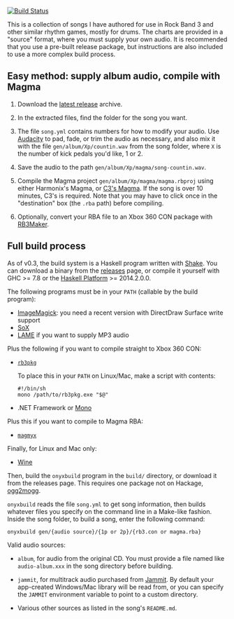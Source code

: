 [![Build Status](https://travis-ci.org/mtolly/onyxite-customs.svg?branch=master)](https://travis-ci.org/mtolly/onyxite-customs)

This is a collection of songs I have authored for use in Rock Band 3 and other
similar rhythm games, mostly for drums. The charts are provided in a "source"
format, where you must supply your own audio. It is recommended that you use a
pre-built release package, but instructions are also included to use a more
complex build process.

## Easy method: supply album audio, compile with Magma

  1. Download the [latest release][releases] archive.

[releases]: https://github.com/mtolly/onyxite-customs/releases

  2. In the extracted files, find the folder for the song you want.

  3. The file `song.yml` contains numbers for how to modify your audio.
    Use [Audacity][] to pad, fade, or trim the audio as necessary, and also mix
    it with the file `gen/album/Xp/countin.wav` from the song folder, where
    `X` is the number of kick pedals you'd like, 1 or 2.

[Audacity]: http://audacity.sourceforge.net/

  4. Save the audio to the path `gen/album/Xp/magma/song-countin.wav`.

  5. Compile the Magma project `gen/album/Xp/magma/magma.rbproj` using either
    Harmonix's Magma, or [C3's Magma][c3magma]. If the song is over 10 minutes,
    C3's is required. Note that you may have to click once in the
    "destination" box (the `.rba` path) before compiling.

[c3magma]: http://www.pksage.com/ccc/forums/viewtopic.php?f=12&t=381

  6. Optionally, convert your RBA file to an Xbox 360 CON package with
    [RB3Maker][].

[RB3Maker]: http://rockband.scorehero.com/forum/viewtopic.php?t=34542

## Full build process

As of v0.3, the build system is a Haskell program written with
[Shake](http://community.haskell.org/~ndm/shake/).
You can download a binary from the
[releases](https://github.com/mtolly/onyxite-customs/releases) page,
or compile it yourself with GHC >= 7.8 or the
[Haskell Platform](https://www.haskell.org/platform/) >= 2014.2.0.0.

The following programs must be in your `PATH` (callable by the build program):

  * [ImageMagick](http://www.imagemagick.org):
    you need a recent version with DirectDraw Surface write support
  * [SoX](http://sox.sourceforge.net/)
  * [LAME](http://lame.sourceforge.net/) if you want to supply MP3 audio

Plus the following if you want to compile straight to Xbox 360 CON:

  * [`rb3pkg`](https://github.com/mtolly/rb3tools/releases/download/v0.1/rb3pkg_v0.1_dotnet.zip)

    To place this in your `PATH` on Linux/Mac, make a script with contents:

        #!/bin/sh
        mono /path/to/rb3pkg.exe "$@"

  * .NET Framework or [Mono](http://www.mono-project.com)

Plus this if you want to compile to Magma RBA:

  * [`magmyx`](https://github.com/mtolly/magmyx)

Finally, for Linux and Mac only:

  * [Wine](http://www.winehq.org)

Then, build the `onyxbuild` program in the `build/` directory, or download it
from the releases page. This requires one package not on Hackage,
[ogg2mogg](https://github.com/mtolly/rb3tools/tree/master/ogg2mogg).

`onyxbuild` reads the file `song.yml` to get song information, then builds
whatever files you specify on the command line in a Make-like fashion. Inside
the song folder, to build a song, enter the following command:

    onyxbuild gen/{audio source}/{1p or 2p}/{rb3.con or magma.rba}

Valid audio sources:

  * `album`, for audio from the original CD. You must provide a file named like
    `audio-album.xxx` in the song directory before building.

  * `jammit`, for multitrack audio purchased from [Jammit](http://www.jammit.com/).
    By default your app-created Windows/Mac library will be read from, or you
    can specify the `JAMMIT` environment variable to point to a custom directory.

  * Various other sources as listed in the song's `README.md`.
